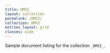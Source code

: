 ```yaml
---
title: DMSI
layout: collection
permalink: /DMSI/
collection: DMSI
entries_layout: grid
classes: wide
---
```


Sample document listing for the collection `_DMSI_`.